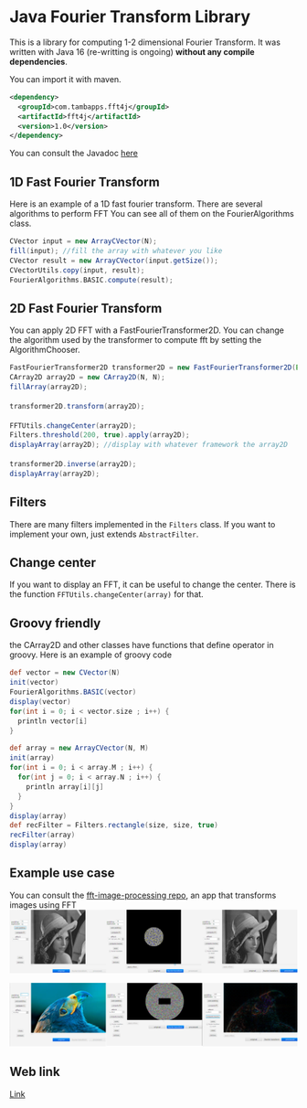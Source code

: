 
# Java Fourier Transform Library

This is a library for computing 1-2 dimensional Fourier Transform. It was written with Java 16 (re-writting is ongoing)
**without any compile dependencies**. 

You can import it with maven.

```xml
<dependency>
  <groupId>com.tambapps.fft4j</groupId>
  <artifactId>fft4j</artifactId>
  <version>1.0</version>
</dependency>
```

You can consult the Javadoc [here](https://tambapps.github.io/fourier-transform-library/javadoc/)
## 1D Fast Fourier Transform
Here is an example of a 1D fast fourier transform. There are several algorithms to perform FFT
You can see all of them on the FourierAlgorithms class.
```groovy
CVector input = new ArrayCVector(N);
fill(input); //fill the array with whatever you like
CVector result = new ArrayCVector(input.getSize());
CVectorUtils.copy(input, result);
FourierAlgorithms.BASIC.compute(result);
```

## 2D Fast Fourier Transform
You can apply 2D FFT with a FastFourierTransformer2D. You can change the algorithm used by the transformer
to compute fft by setting the AlgorithmChooser.
```groovy
FastFourierTransformer2D transformer2D = new FastFourierTransformer2D(Executors.newFixedThreadPool(4));
CArray2D array2D = new CArray2D(N, N);
fillArray(array2D);

transformer2D.transform(array2D);

FFTUtils.changeCenter(array2D);
Filters.threshold(200, true).apply(array2D);
displayArray(array2D); //display with whatever framework the array2D

transformer2D.inverse(array2D);
displayArray(array2D);
```
## Filters
There are many filters implemented in the `Filters` class. If you want to implement your own, just extends `AbstractFilter`.


## Change center
If you want to display an FFT, it can be useful to change the center. There is the function `FFTUtils.changeCenter(array)` for that.

## Groovy friendly
the CArray2D and other classes have functions that define operator in groovy. Here is an example of groovy code

```groovy
def vector = new CVector(N)
init(vector)
FourierAlgorithms.BASIC(vector)
display(vector)
for(int i = 0; i < vector.size ; i++) {
  println vector[i]
}
```

```groovy
def array = new ArrayCVector(N, M)
init(array)
for(int i = 0; i < array.M ; i++) {
  for(int j = 0; i < array.N ; i++) {
    println array[i][j]
  }
}
display(array)
def recFilter = Filters.rectangle(size, size, true)
recFilter(array)
display(array)
```

## Example use case
You can consult the [fft-image-processing repo](https://github.com/nelson888/fft-image-processing), an app that transforms images using FFT
![fft-image-processing-screenshot-1](https://raw.githubusercontent.com/nelson888/fft-image-processing/master/screenshots/sample1.png)

![fft-image-processing-screenshot-2](https://raw.githubusercontent.com/nelson888/fft-image-processing/master/screenshots/sample2.png)
## Web link

[Link](https://tambapps.github.io/fourier-transform-library/)
